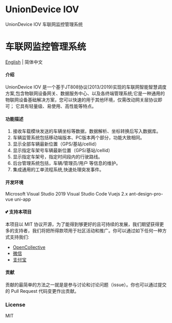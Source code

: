 ﻿# UnionDevice IOV
UnionDevice IOV 车联网监控管理系统
# 车联网监控管理系统
[English](./README.md) | 简体中文
#### 介绍
UnionDevice IOV 是一个基于JT808协议(2013/2019)实现的车联网智能智慧调度方案,包含物联网设备网关、数据服务中心、以及各终端管理系统;它是一种通用的物联网设备基础解决方案，您可以快速的用于其他环境，仅需改动网关层协议即可；
它具有轻量级、易使用、高性能等特点。

#### 功能描述
1. 接收车载模块发送的车辆坐标等数据，数据解析、坐标转换后写入数据库。
2. 车辆监管系统包括移动端版本、PC版本两个部分，功能大致相同。
3. 显示全部车辆最新位置（GPS/基站/cellid）
4. 显示指定车架号车辆最新位置（GPS/基站/cellid）
5. 显示指定车架号，指定时间段内的行驶路线。
6. 后台管理系统包括，车辆/管理员/用户 等信息的维护。
7. 集成通用的工单流程系统,快速处理突发事件。

####  开发环境
Microsoft Visual Studio 2019
Visual Studio Code
Vuejs 2.x
ant-design-pro-vue 
uni-app

#### 💕 支持本项目

本项目以 MIT 协议开源，为了能得到够更好的且可持续的发展，我们期望获得更多的支持者，我们将把所得款项用于社区活动和推广。你可以通过如下任何一种方式支持我们:

- [OpenCollective](https://opencollective.com/ant-design-blazor)
- [微信](https://www.uniondevice.com/images/qrcode/wechatpay.jpg)
- [支付宝](https://www.uniondevice.com/images/qrcode/alipay.jpg)

#### 贡献

贡献的最简单的方法之一就是是参与讨论和讨论问题（issue）。你也可以通过提交的 Pull Request 代码变更作出贡献。

### License

MIT

